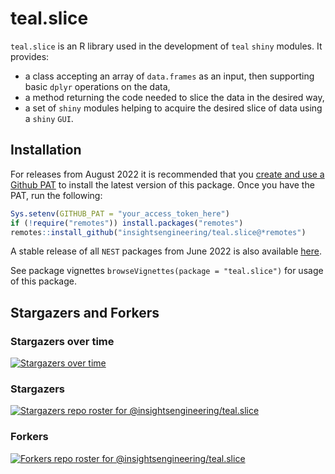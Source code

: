 # teal.slice

`teal.slice` is an R library used in the development of `teal` `shiny` modules. It provides:

* a class accepting an array of `data.frames` as an input, then supporting basic `dplyr` operations on the data,
* a method returning the code needed to slice the data in the desired way,
* a set of `shiny` modules helping to acquire the desired slice of data using a `shiny` `GUI`.

## Installation

For releases from August 2022 it is recommended that you [create and use a Github PAT](https://docs.github.com/en/github/authenticating-to-github/keeping-your-account-and-data-secure/creating-a-personal-access-token) to install the latest version of this package. Once you have the PAT, run the following:

```r
Sys.setenv(GITHUB_PAT = "your_access_token_here")
if (!require("remotes")) install.packages("remotes")
remotes::install_github("insightsengineering/teal.slice@*remotes")
```

A stable release of all `NEST` packages from June 2022 is also available [here](https://github.com/insightsengineering/depository#readme).

See package vignettes `browseVignettes(package = "teal.slice")` for usage of this package.

## Stargazers and Forkers

### Stargazers over time

[![Stargazers over time](https://starchart.cc/insightsengineering/teal.slice.svg)](https://starchart.cc/insightsengineering/teal.slice)

### Stargazers

[![Stargazers repo roster for @insightsengineering/teal.slice](https://reporoster.com/stars/insightsengineering/teal.slice)](https://github.com/insightsengineering/teal.slice/stargazers)

### Forkers

[![Forkers repo roster for @insightsengineering/teal.slice](https://reporoster.com/forks/insightsengineering/teal.slice)](https://github.com/insightsengineering/teal.slice/network/members)
